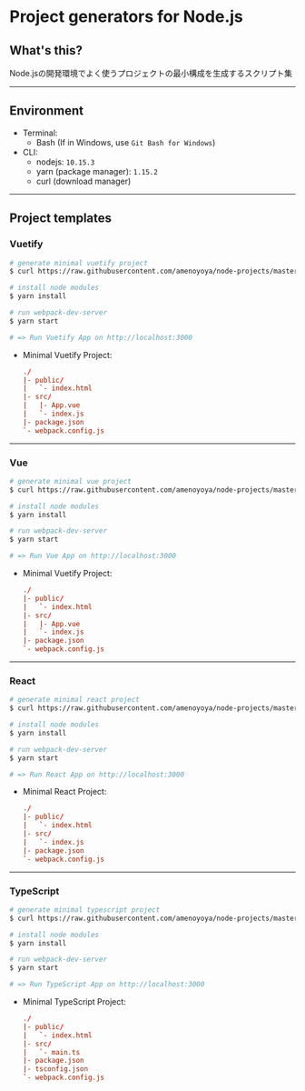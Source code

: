 # Project generators for Node.js

## What's this?

Node.jsの開発環境でよく使うプロジェクトの最小構成を生成するスクリプト集

***

## Environment

- Terminal:
    - Bash (If in Windows, use `Git Bash for Windows`)
- CLI:
    - nodejs: `10.15.3`
    - yarn (package manager): `1.15.2`
    - curl (download manager)

***

## Project templates

### Vuetify
```bash
# generate minimal vuetify project
$ curl https://raw.githubusercontent.com/amenoyoya/node-projects/master/vuetify.js | node -

# install node modules
$ yarn install

# run webpack-dev-server
$ yarn start

# => Run Vuetify App on http://localhost:3000 
```

- Minimal Vuetify Project:
    ```conf
    ./
    |- public/
    |   `- index.html
    |- src/
    |   |- App.vue
    |   `- index.js
    |- package.json
    `- webpack.config.js
    ```

---

### Vue
```bash
# generate minimal vue project
$ curl https://raw.githubusercontent.com/amenoyoya/node-projects/master/vue.js | node -

# install node modules
$ yarn install

# run webpack-dev-server
$ yarn start

# => Run Vue App on http://localhost:3000 
```

- Minimal Vuetify Project:
    ```conf
    ./
    |- public/
    |   `- index.html
    |- src/
    |   |- App.vue
    |   `- index.js
    |- package.json
    `- webpack.config.js
    ```

---

### React
```bash
# generate minimal react project
$ curl https://raw.githubusercontent.com/amenoyoya/node-projects/master/react.js | node -

# install node modules
$ yarn install

# run webpack-dev-server
$ yarn start

# => Run React App on http://localhost:3000 
```

- Minimal React Project:
    ```conf
    ./
    |- public/
    |   `- index.html
    |- src/
    |   `- index.js
    |- package.json
    `- webpack.config.js
    ```

---

### TypeScript
```bash
# generate minimal typescript project
$ curl https://raw.githubusercontent.com/amenoyoya/node-projects/master/typescript.js | node -

# install node modules
$ yarn install

# run webpack-dev-server
$ yarn start

# => Run TypeScript App on http://localhost:3000 
```

- Minimal TypeScript Project:
    ```conf
    ./
    |- public/
    |   `- index.html
    |- src/
    |   `- main.ts
    |- package.json
    |- tsconfig.json
    `- webpack.config.js
    ```
